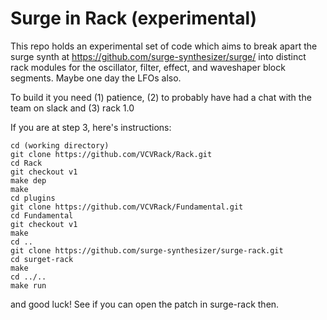 # Surge in Rack (experimental)

This repo holds an experimental set of code which aims to break apart the surge synth at
https://github.com/surge-synthesizer/surge/ into distinct rack modules for the oscillator,
filter, effect, and waveshaper block segments. Maybe one day the LFOs also.

To build it you need (1) patience, (2) to probably have had a chat with the team on slack and
(3) rack 1.0

If you are at step 3, here's instructions:

```
cd (working directory)
git clone https://github.com/VCVRack/Rack.git
cd Rack
git checkout v1
make dep
make
cd plugins
git clone https://github.com/VCVRack/Fundamental.git
cd Fundamental
git checkout v1
make
cd ..
git clone https://github.com/surge-synthesizer/surge-rack.git 
cd surget-rack
make
cd ../..
make run
```

and good luck! See if you can open the patch in surge-rack then.
